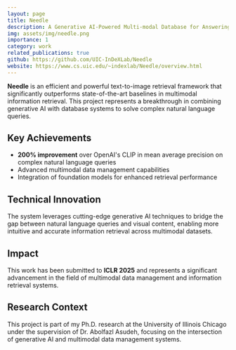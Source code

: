 ```yaml
---
layout: page
title: Needle
description: A Generative AI-Powered Multi-modal Database for Answering Complex Natural Language Queries
img: assets/img/needle.png
importance: 1
category: work
related_publications: true
github: https://github.com/UIC-InDeXLab/Needle
website: https://www.cs.uic.edu/~indexlab/Needle/overview.html
---
```


**Needle** is an efficient and powerful text-to-image retrieval framework that significantly outperforms state-of-the-art baselines in multimodal information retrieval. This project represents a breakthrough in combining generative AI with database systems to solve complex natural language queries.

## Key Achievements

- **200% improvement** over OpenAI's CLIP in mean average precision on complex natural language queries
- Advanced multimodal data management capabilities
- Integration of foundation models for enhanced retrieval performance

## Technical Innovation

The system leverages cutting-edge generative AI techniques to bridge the gap between natural language queries and visual content, enabling more intuitive and accurate information retrieval across multimodal datasets.

## Impact

This work has been submitted to **ICLR 2025** and represents a significant advancement in the field of multimodal data management and information retrieval systems.


## Research Context

This project is part of my Ph.D. research at the University of Illinois Chicago under the supervision of Dr. Abolfazl Asudeh, focusing on the intersection of generative AI and multimodal data management systems.
